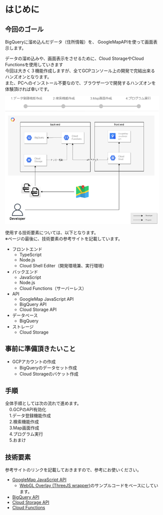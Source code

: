 # はじめに  
## 今回のゴール
BigQueryに溜め込んだデータ（住所情報）を、 GoogleMapAPIを使って画面表示します。  
  
データの溜め込みや、画面表示をさせるために、Cloud StorageやCloud Functionsを使用していきます  
今回は大きく３機能作成しますが、全てGCPコンソール上の開発で完結出来るハンズオンとなります。  
また、PCへのインストール不要なので、ブラウザ一つで開発するハンズオンを体験頂ければ幸いです。  


![](img/mirameetvol30.drawio_0.png)   

使用する技術要素については、以下となります。  
※ページの最後に、技術要素の参考サイトを記載しています。  
- フロントエンド
  - TypeScript
  - Node.js
  - Cloud Shell Editer（開発環境兼、実行環境）
- バックエンド
  - JavaScript
  - Node.js
  - Cloud Functions（サーバーレス）
- API
  - GoogleMap JavaScript API
  - BigQuery API
  - Cloud Storage API
- データベース
  - BigQuery
- ストレージ
  - Cloud Storage

## 事前に準備頂きたいこと
- GCPアカウントの作成
  - BigQueryのデータセット作成
  - Cloud Storageのバケット作成

## 手順 
全体手順としては次の流れで進めます。  
 　0.GCPのAPI有効化  
 　1.データ登録機能作成  
 　2.検索機能作成  
 　3.Map画面作成  
 　4.プログラム実行  
 　5.おまけ  
 
## 技術要素
参考サイトのリンクを記載しておきますので、参考にお使いください。  
- [GoogleMap JavaScript API](https://developers.google.com/maps/documentation/javascript?hl=ja)
  - [WebGL Overlay (ThreeJS wrapper)](https://developers.google.com/maps/documentation/javascript/examples/webgl/threejs-overlay-simple?hl=ja)のサンプルコードをベースにしています。
- [BigQuery API](https://cloud.google.com/bigquery/docs/reference/libraries-overview)
- [Cloud Storage API](https://cloud.google.com/storage/docs/apis?hl=ja)
- [Cloud Functions](https://cloud.google.com/functions/docs/concepts/overview?hl=ja)
